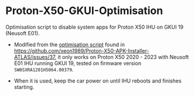 # Proton-X50-GKUI-Optimisation
Optimisation script to disable system apps for Proton X50 IHU on GKUI 19 (Neusoft E01).

* Modified from the [optimisation script](https://github.com/xeon1989/Proton-X50-APK-Installer-ATLAS/files/11863895/GKUIOptimizationScript.zip) found in https://github.com/xeon1989/Proton-X50-APK-Installer-ATLAS/issues/37, it only works on Proton X50 2020 - 2023 with Neusoft E01 IHU running GKUI 19, tested on firmware version `SW0SXRA1201H5064.00379`.

* When it is used, keep the car power on until IHU reboots and finishes starting.
